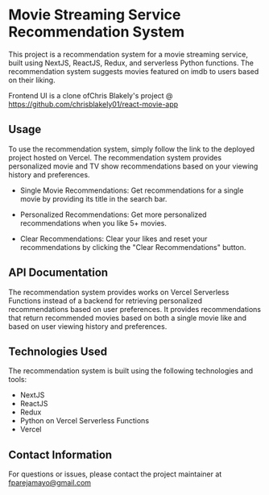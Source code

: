 # Movie Streaming Service Recommendation System

This project is a recommendation system for a movie streaming service, built using NextJS, ReactJS, Redux, and serverless Python functions. The recommendation system suggests movies featured on imdb to users based on their liking.

Frontend UI is a clone ofChris Blakely's project @ https://github.com/chrisblakely01/react-movie-app

## Usage

To use the recommendation system, simply follow the link to the deployed project hosted on Vercel. The recommendation system provides personalized movie and TV show recommendations based on your viewing history and preferences.

- Single Movie Recommendations: Get recommendations for a single movie by providing its title in the search bar.

- Personalized Recommendations: Get more personalized recommendations when you like 5+ movies.

- Clear Recommendations: Clear your likes and reset your recommendations by clicking the "Clear Recommendations" button.

## API Documentation

The recommendation system provides works on Vercel Serverless Functions instead of a backend for retrieving personalized recommendations based on user preferences. It provides recommendations that return recommended movies based on both a single movie like and based on user viewing history and preferences.

## Technologies Used

The recommendation system is built using the following technologies and tools:

- NextJS
- ReactJS
- Redux
- Python on Vercel Serverless Functions
- Vercel

## Contact Information

For questions or issues, please contact the project maintainer at fparejamayo@gmail.com
